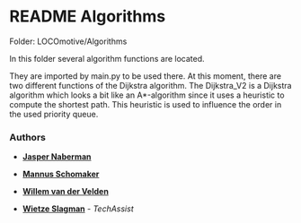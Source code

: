 # README Algorithms

Folder: LOCOmotive/Algorithms

In this folder several algorithm functions are located.

They are imported by main.py to be used there. At this moment, there are two different functions of the Dijkstra algorithm.
The Dijkstra_V2 is a Dijkstra algorithm which looks a bit like an A*-algorithm since it uses a heuristic to compute the shortest path.
This heuristic is used to influence the order in the used priority queue.

### Authors

* **[Jasper Naberman](https://github.com/jasperNaberman)**
* **[Mannus Schomaker](https://github.com/mannusschomaker)**
* **[Willem van der Velden](https://github.com/WillemvdVelden)**

* **[Wietze Slagman](https://github.com/WietzeSlagman)** - *TechAssist*
